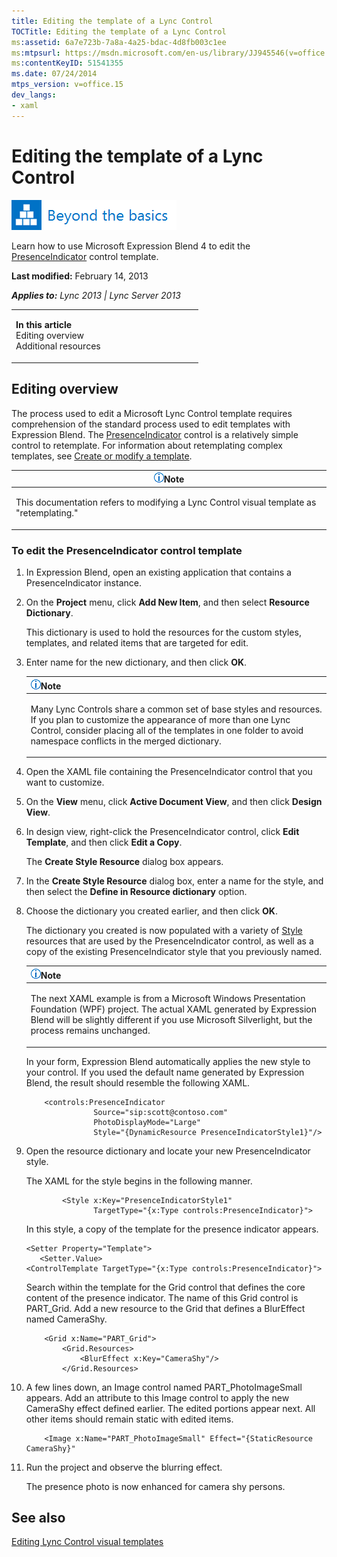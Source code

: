 ```yaml
---
title: Editing the template of a Lync Control
TOCTitle: Editing the template of a Lync Control
ms:assetid: 6a7e723b-7a8a-4a25-bdac-4d8fb003c1ee
ms:mtpsurl: https://msdn.microsoft.com/en-us/library/JJ945546(v=office.15)
ms:contentKeyID: 51541355
ms.date: 07/24/2014
mtps_version: v=office.15
dev_langs:
- xaml
---
```


# Editing the template of a Lync Control

![Beyond the basics topic](images/JJ937254.mod_icon_beyondbasics_long(Office.15).png "Beyond the basics topic")

Learn how to use Microsoft Expression Blend 4 to edit the [PresenceIndicator](https://msdn.microsoft.com/en-us/library/hh345947\(v=office.15\)) control template.

**Last modified:** February 14, 2013

***Applies to:** Lync 2013 | Lync Server 2013*

<table>
<colgroup>
<col style="width: 50%" />
<col style="width: 50%" />
</colgroup>
<tbody>
<tr class="odd">
<td><p><strong>In this article</strong><br />
Editing overview<br />
Additional resources</p></td>
<td><p></p></td>
</tr>
</tbody>
</table>

## Editing overview

The process used to edit a Microsoft Lync Control template requires comprehension of the standard process used to edit templates with Expression Blend. The [PresenceIndicator](https://msdn.microsoft.com/en-us/library/hh345947\(v=office.15\)) control is a relatively simple control to retemplate. For information about retemplating complex templates, see [Create or modify a template](http://msdn.microsoft.com/en-us/library/cc294908\(v=expression.40\).aspx).

<table>
<colgroup>
<col style="width: 100%" />
</colgroup>
<thead>
<tr class="header">
<th><img src="images/JJ933112.alert_note(Office.15).gif" title="Note" alt="Note" /><strong>Note</strong></th>
</tr>
</thead>
<tbody>
<tr class="odd">
<td><p>This documentation refers to modifying a Lync Control visual template as &quot;retemplating.&quot;</p></td>
</tr>
</tbody>
</table>

### To edit the PresenceIndicator control template

1.  In Expression Blend, open an existing application that contains a PresenceIndicator instance.

2.  On the **Project** menu, click **Add New Item**, and then select **Resource Dictionary**.
    
    This dictionary is used to hold the resources for the custom styles, templates, and related items that are targeted for edit.

3.  Enter name for the new dictionary, and then click **OK**.
    
    <table>
    <colgroup>
    <col style="width: 100%" />
    </colgroup>
    <thead>
    <tr class="header">
    <th><img src="images/JJ933112.alert_note(Office.15).gif" title="Note" alt="Note" /><strong>Note</strong></th>
    </tr>
    </thead>
    <tbody>
    <tr class="odd">
    <td><p>Many Lync Controls share a common set of base styles and resources. If you plan to customize the appearance of more than one Lync Control, consider placing all of the templates in one folder to avoid namespace conflicts in the merged dictionary.</p></td>
    </tr>
    </tbody>
    </table>

4.  Open the XAML file containing the PresenceIndicator control that you want to customize.

5.  On the **View** menu, click **Active Document View**, and then click **Design View**.

6.  In design view, right-click the PresenceIndicator control, click **Edit Template**, and then click **Edit a Copy**.
    
    The **Create Style Resource** dialog box appears.

7.  In the **Create Style Resource** dialog box, enter a name for the style, and then select the **Define in Resource dictionary** option.

8.  Choose the dictionary you created earlier, and then click **OK**.
    
    The dictionary you created is now populated with a variety of [Style](http://msdn2.microsoft.com/en-us/library/ms600899) resources that are used by the PresenceIndicator control, as well as a copy of the existing PresenceIndicator style that you previously named.
    
    <table>
    <colgroup>
    <col style="width: 100%" />
    </colgroup>
    <thead>
    <tr class="header">
    <th><img src="images/JJ933112.alert_note(Office.15).gif" title="Note" alt="Note" /><strong>Note</strong></th>
    </tr>
    </thead>
    <tbody>
    <tr class="odd">
    <td><p>The next XAML example is from a Microsoft Windows Presentation Foundation (WPF) project. The actual XAML generated by Expression Blend will be slightly different if you use Microsoft Silverlight, but the process remains unchanged.</p></td>
    </tr>
    </tbody>
    </table>
    
    In your form, Expression Blend automatically applies the new style to your control. If you used the default name generated by Expression Blend, the result should resemble the following XAML.
    
    ```xaml
        <controls:PresenceIndicator 
                   Source="sip:scott@contoso.com" 
                   PhotoDisplayMode="Large" 
                   Style="{DynamicResource PresenceIndicatorStyle1}"/>
    ```

9.  Open the resource dictionary and locate your new PresenceIndicator style.
    
    The XAML for the style begins in the following manner.
    
    ```xaml
            <Style x:Key="PresenceIndicatorStyle1" 
                   TargetType="{x:Type controls:PresenceIndicator}">
    ```
    
    In this style, a copy of the template for the presence indicator appears.
    
    ```xaml
    <Setter Property="Template">
       <Setter.Value>
    <ControlTemplate TargetType="{x:Type controls:PresenceIndicator}">
    ```
    
    Search within the template for the Grid control that defines the core content of the presence indicator. The name of this Grid control is PART\_Grid. Add a new resource to the Grid that defines a BlurEffect named CameraShy.
    
    ```xaml
        <Grid x:Name="PART_Grid">
            <Grid.Resources>
                <BlurEffect x:Key="CameraShy"/>
            </Grid.Resources>
    ```

10. A few lines down, an Image control named PART\_PhotoImageSmall appears. Add an attribute to this Image control to apply the new CameraShy effect defined earlier. The edited portions appear next. All other items should remain static with edited items.
    
    ```xaml
        <Image x:Name="PART_PhotoImageSmall" Effect="{StaticResource CameraShy}"
    ```

11. Run the project and observe the blurring effect.
    
    The presence photo is now enhanced for camera shy persons.

## See also

[Editing Lync Control visual templates](editing-lync-control-visual-templates.md)

